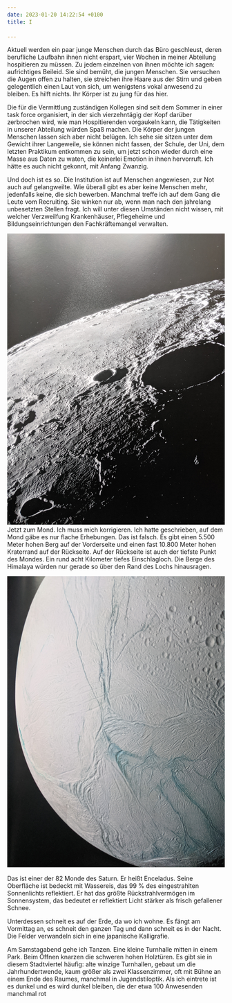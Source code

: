 ```yaml
---
date: 2023-01-20 14:22:54 +0100
title: I

---
```

Aktuell werden ein paar junge Menschen durch das Büro geschleust, deren berufliche Laufbahn ihnen nicht erspart, vier Wochen in meiner Abteilung hospitieren zu müssen. Zu jedem einzelnen von ihnen möchte ich sagen: aufrichtiges Beileid. Sie sind bemüht, die jungen Menschen. Sie versuchen die Augen offen zu halten, sie streichen ihre Haare aus der Stirn und geben gelegentlich einen Laut von sich, um wenigstens vokal anwesend zu bleiben. Es hilft nichts. Ihr Körper ist zu jung für das hier.

Die für die Vermittlung zuständigen Kollegen sind seit dem Sommer in einer task force organisiert, in der sich vierzehntägig der Kopf darüber zerbrochen wird, wie man Hospitierenden vorgaukeln kann, die Tätigkeiten in unserer Abteilung würden Spaß machen. Die Körper der jungen Menschen lassen sich aber nicht belügen. Ich sehe sie sitzen unter dem Gewicht ihrer Langeweile, sie können nicht fassen, der Schule, der Uni, dem letzten Praktikum entkommen zu sein, um jetzt schon wieder durch eine Masse aus Daten zu waten, die keinerlei Emotion in ihnen hervorruft. Ich hätte es auch nicht gekonnt, mit Anfang Zwanzig.

Und doch ist es so. Die Institution ist auf Menschen angewiesen, zur Not auch auf gelangweilte. Wie überall gibt es aber keine Menschen mehr, jedenfalls keine, die sich bewerben. Manchmal treffe ich auf dem Gang die Leute vom Recruiting. Sie winken nur ab, wenn man nach den jahrelang unbesetzten Stellen fragt. Ich will unter diesen Umständen nicht wissen, mit welcher Verzweilfung Krankenhäuser, Pflegeheime und Bildungseinrichtungen den Fachkräftemangel verwalten.

![](/uploads/krater-theophilus-im-mare-nectaris.jpg)  
Jetzt zum Mond. Ich muss mich korrigieren. Ich hatte geschrieben, auf dem Mond gäbe es nur flache Erhebungen. Das ist falsch. Es gibt einen 5.500 Meter hohen Berg auf der Vorderseite und einen fast 10.800 Meter hohen Kraterrand auf der Rückseite. Auf der Rückseite ist auch der tiefste Punkt des Mondes. Ein rund acht Kilometer tiefes Einschlagloch. Die Berge des Himalaya würden nur gerade so über den Rand des Lochs hinausragen.

![](/uploads/saturnmond-enceladus.jpg)

Das ist einer der 82 Monde des Saturn. Er heißt Enceladus. Seine Oberfläche ist  bedeckt mit Wassereis, das 99 % des eingestrahlten Sonnenlichts reflektiert. Er hat das größte Rückstrahlvermögen im Sonnensystem, das bedeutet er reflektiert Licht stärker als frisch gefallener Schnee.

Unterdessen schneit es auf der Erde, da wo ich wohne. Es fängt am Vormittag an, es schneit den ganzen Tag und dann schneit es in der Nacht. Die Felder verwandeln sich in eine japanische Kalligrafie. 

Am Samstagabend gehe ich Tanzen. Eine kleine Turnhalle mitten in einem Park. Beim Öffnen knarzen die schweren hohen Holztüren. Es gibt sie in diesem Stadtviertel häufig: alte winzige Turnhallen, gebaut um die Jahrhundertwende, kaum größer als zwei Klassenzimmer, oft mit Bühne an einem Ende des Raumes, manchmal in Jugendstiloptik. Als ich eintrete ist es dunkel und es wird dunkel bleiben, die  der etwa 100 Anwesenden manchmal rot 